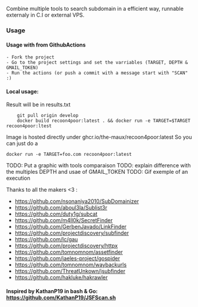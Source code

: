 Combine multiple tools to search subdomain in a efficient way, runnable externaly in C.I or external VPS.

### Usage

#### Usage with from GithubActions
    - Fork the project
    - Go to the project settings and set the varriables (TARGET, DEPTH & GMAIL_TOKEN)
    - Run the actions (or push a commit with a message start with "SCAN" :)

#### Local usage:
Result will be in results.txt
``` shell
    git pull origin develop
    docker build recoon4poor:latest . && docker run -e TARGET=$TARGET recoon4poor:ltest
```

Image is hosted directly under ghcr.io/the-maux/recoon4poor:latest
So you can just do a 
```` shell
docker run -e TARGET=foo.com recoon4poor:latest
````
TODO: Put a graphic with tools comparaison
TODO: explain difference with the multiples DEPTH and usae of GMAIL_TOKEN
TODO: Gif exemple of an execution

Thanks to all the makers <3 :
- https://github.com/nsonaniya2010/SubDomainizer
- https://github.com/aboul3la/Sublist3r
- https://github.com/duty1g/subcat
- https://github.com/m4ll0k/SecretFinder
- https://github.com/GerbenJavado/LinkFinder
- https://github.com/projectdiscovery/subfinder
- https://github.com/lc/gau
- https://github.com/projectdiscovery/httpx
- https://github.com/tomnomnom/assetfinder
- https://github.com/jaeles-project/gospider
- https://github.com/tomnomnom/waybackurls
- https://github.com/ThreatUnkown/jsubfinder
- https://github.com/hakluke/hakrawler

#### Inspired by KathanP19 in bash & Go: https://github.com/KathanP19/JSFScan.sh
